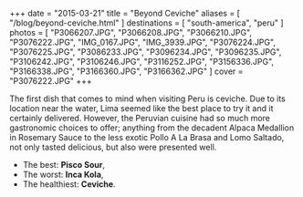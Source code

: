 +++
date    = "2015-03-21"
title   = "Beyond Ceviche"
aliases = [ "/blog/beyond-ceviche.html" ]
destinations = [ "south-america", "peru" ]
photos  = [
  "P3066207.JPG", "P3066208.JPG", "P3066210.JPG", "P3076222.JPG", "IMG_0167.JPG",
  "IMG_3939.JPG", "P3076224.JPG", "P3076225.JPG", "P3086233.JPG", "P3096234.JPG",
  "P3096235.JPG", "P3106242.JPG", "P3106246.JPG", "P3116252.JPG", "P3156336.JPG",
  "P3166338.JPG", "P3166360.JPG", "P3166362.JPG"
]
cover = "P3076222.JPG"
+++

The first dish that comes to mind when visiting Peru is ceviche. Due to its location near the water, Lima seemed like the best place to try it and it certainly delivered. However, the Peruvian cuisine had so much more gastronomic choices to offer; anything from the decadent Alpaca Medallion in Rosemary Sauce to the less exotic Pollo A La Brasa and Lomo Saltado, not only tasted delicious, but also were presented well.
<!--more-->
* The best: **Pisco Sour**,
* The worst: **Inca Kola**,
* The healthiest: **Ceviche**.